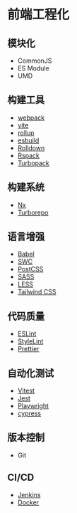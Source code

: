 # 前端工程化

## 模块化

- CommonJS
- ES Module
- UMD

## 构建工具

- [webpack](https://webpack.js.org/)
- [vite](https://vitejs.dev/)
- [rollup](https://rollupjs.org/)
- [esbuild](https://esbuild.github.io/)
- [Rolldown](https://rolldown.rs/)
- [Rspack](https://rspack.dev/zh/)
- [Turbopack](https://turbo.build/pack/docs)

## 构建系统

- [Nx](https://nx.dev/)
- [Turborepo](https://turbo.build/repo/docs)

## 语言增强

- [Babel](https://babeljs.io/)
- [SWC](https://swc.rs/)
- [PostCSS](https://postcss.org/)
- [SASS](https://sass-lang.com/)
- [LESS](https://lesscss.org/)
- [Tailwind CSS](https://tailwindcss.com/)

## 代码质量

- [ESLint](https://eslint.org/)
- [StyleLint](https://stylelint.io/)
- [Prettier](https://prettier.io/)

## 自动化测试

- [Vitest](https://vitepress.dev/)
- [Jest](https://vitepress.dev/)
- [Playwright](https://playwright.dev/)
- [cypress](https://www.cypress.io/)

## 版本控制

- Git

## CI/CD

- [Jenkins](https://www.jenkins.io/)
- [Docker](https://www.docker.com/)
